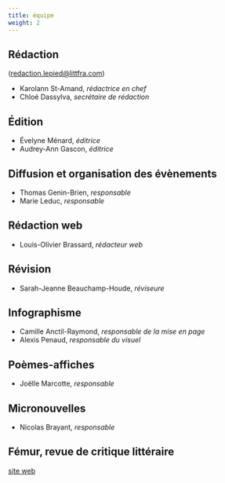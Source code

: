 ```yaml
---
title: équipe
weight: 2
---
```



## Rédaction
(redaction.lepied@littfra.com)

- Karolann St-Amand, _rédactrice en chef_
- Chloé Dassylva, _secrétaire de rédaction_

## Édition

- Évelyne Ménard, _éditrice_
- Audrey-Ann Gascon, _éditrice_

## Diffusion et organisation des évènements

- Thomas Genin-Brien, _responsable_
- Marie Leduc, _responsable_

## Rédaction web

- Louis-Olivier Brassard, _rédacteur web_

## Révision

- Sarah-Jeanne Beauchamp-Houde, _réviseure_

## Infographisme

- Camille Anctil-Raymond, _responsable de la mise en page_
- Alexis Penaud, _responsable du visuel_

## Poèmes-affiches

- Joëlle Marcotte, _responsable_

## Micronouvelles

- Nicolas Brayant, _responsable_

## Fémur, revue de critique littéraire

[site web](https://revuefemur.com/)
